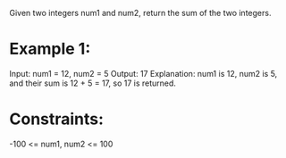Given two integers num1 and num2, return the sum of the two integers.
# Example 1:

Input: num1 = 12, num2 = 5
Output: 17
Explanation: num1 is 12, num2 is 5, and their sum is 12 + 5 = 17, so 17 is returned.

# Constraints:

-100 <= num1, num2 <= 100